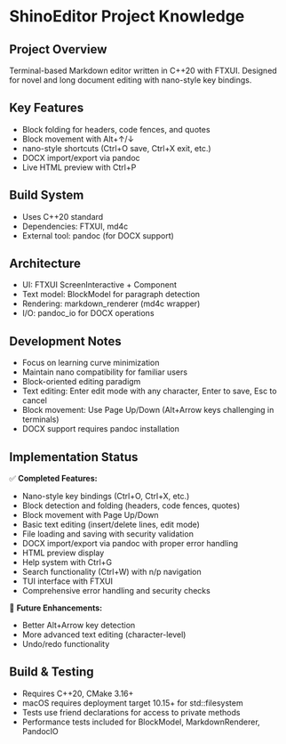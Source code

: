 # ShinoEditor Project Knowledge

## Project Overview
Terminal-based Markdown editor written in C++20 with FTXUI. Designed for novel and long document editing with nano-style key bindings.

## Key Features
- Block folding for headers, code fences, and quotes
- Block movement with Alt+↑/↓
- nano-style shortcuts (Ctrl+O save, Ctrl+X exit, etc.)
- DOCX import/export via pandoc
- Live HTML preview with Ctrl+P

## Build System
- Uses C++20 standard
- Dependencies: FTXUI, md4c
- External tool: pandoc (for DOCX support)

## Architecture
- UI: FTXUI ScreenInteractive + Component
- Text model: BlockModel for paragraph detection
- Rendering: markdown_renderer (md4c wrapper)
- I/O: pandoc_io for DOCX operations

## Development Notes
- Focus on learning curve minimization
- Maintain nano compatibility for familiar users
- Block-oriented editing paradigm
- Text editing: Enter edit mode with any character, Enter to save, Esc to cancel
- Block movement: Use Page Up/Down (Alt+Arrow keys challenging in terminals)
- DOCX support requires pandoc installation

## Implementation Status
✅ **Completed Features:**
- Nano-style key bindings (Ctrl+O, Ctrl+X, etc.)
- Block detection and folding (headers, code fences, quotes)
- Block movement with Page Up/Down
- Basic text editing (insert/delete lines, edit mode)
- File loading and saving with security validation
- DOCX import/export via pandoc with proper error handling
- HTML preview display
- Help system with Ctrl+G
- Search functionality (Ctrl+W) with n/p navigation
- TUI interface with FTXUI
- Comprehensive error handling and security checks

🔄 **Future Enhancements:**
- Better Alt+Arrow key detection
- More advanced text editing (character-level)
- Undo/redo functionality

## Build & Testing
- Requires C++20, CMake 3.16+
- macOS requires deployment target 10.15+ for std::filesystem
- Tests use friend declarations for access to private methods
- Performance tests included for BlockModel, MarkdownRenderer, PandocIO
